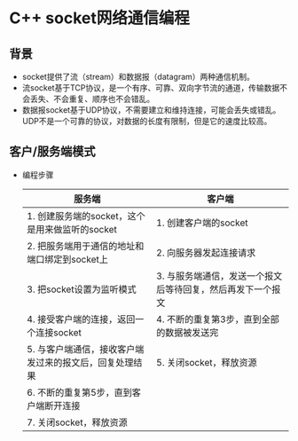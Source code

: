 # C++ socket网络通信编程

## 背景
- socket提供了流（stream）和数据报（datagram）两种通信机制。
- 流socket基于TCP协议，是一个有序、可靠、双向字节流的通道，传输数据不会丢失、不会重复、顺序也不会错乱。
- 数据报socket基于UDP协议，不需要建立和维持连接，可能会丢失或错乱。UDP不是一个可靠的协议，对数据的长度有限制，但是它的速度比较高。
## 客户/服务端模式
- 编程步骤

    |  服务端   | 客户端  |
    |  ----  | ----  |
    | 1. 创建服务端的socket，这个是用来做监听的socket | 1. 创建客户端的socket |
    | 2. 把服务端用于通信的地址和端口绑定到socket上  | 2. 向服务器发起连接请求 |
    | 3. 把socket设置为监听模式  | 3. 与服务端通信，发送一个报文后等待回复，然后再发下一个报文 |
    | 4. 接受客户端的连接，返回一个连接socket  | 4. 不断的重复第3步，直到全部的数据被发送完 |
    | 5. 与客户端通信，接收客户端发过来的报文后，回复处理结果  | 5. 关闭socket，释放资源 |
    | 6. 不断的重复第5步，直到客户端断开连接 |  |
    | 7. 关闭socket，释放资源 |  |

    




